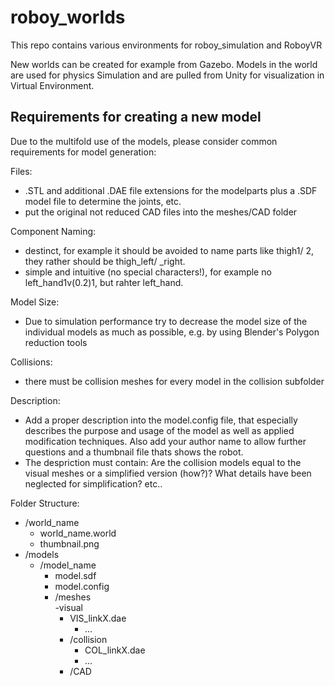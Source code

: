 # roboy_worlds
This repo contains various environments for roboy_simulation and RoboyVR


New worlds can be created for example from Gazebo. Models in the world are used for physics Simulation and are pulled from Unity for visualization in Virtual Environment.



## Requirements for creating a new model
Due to the multifold use of the models, please consider common requirements for model generation:



Files:
- .STL and additional .DAE file extensions for the modelparts plus a .SDF model file to determine the joints, etc.
- put the original not reduced CAD files into the meshes/CAD folder

Component Naming:
- destinct, for example it should be avoided to name parts like thigh1/ 2, they rather should be thigh_left/ _right.
- simple and intuitive (no special characters!), for example no left_hand1v(0.2)1, but rahter left_hand.

Model Size:
- Due to simulation performance try to decrease the model size of the individual models as much as possible, e.g. by using Blender's Polygon reduction tools

Collisions:
- there must be collision meshes for every model in the collision subfolder

Description:
- Add a proper description into the model.config file, that especially describes the purpose and usage of the model as well as applied modification techniques. Also add your author name to allow further questions and a thumbnail file thats shows the robot.
- The despriction must contain: Are the collision models equal to the visual meshes or a simplified version (how?)? What details have been neglected for simplification? etc..

Folder Structure:
- /world_name
  -  world_name.world<br />
  - thumbnail.png<br />
- /models
  - /model_name
    - model.sdf<br />
    - model.config<br />
	 - /meshes<br />
        -visual
          - VIS_linkX.dae<br />
	        - ...<br />
	      - /collision<br />
	        - COL_linkX.dae<br />
	        - ...<br />
	      - /CAD
